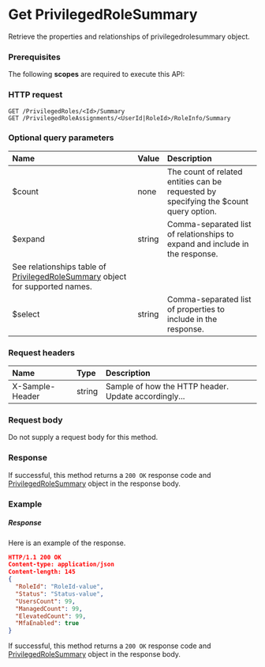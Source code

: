 # Get PrivilegedRoleSummary

Retrieve the properties and relationships of privilegedrolesummary object.
### Prerequisites
The following **scopes** are required to execute this API: 
### HTTP request
<!-- { "blockType": "ignored" } -->
```http
GET /PrivilegedRoles/<Id>/Summary
GET /PrivilegedRoleAssignments/<UserId|RoleId>/RoleInfo/Summary
```
### Optional query parameters
|Name|Value|Description|
|:---------------|:--------|:-------|
|$count|none|The count of related entities can be requested by specifying the $count query option.|
|$expand|string|Comma-separated list of relationships to expand and include in the response. 
See relationships table of [PrivilegedRoleSummary](../resources/privilegedrolesummary.md) object for supported names. |
|$select|string|Comma-separated list of properties to include in the response.|

### Request headers
| Name       | Type | Description|
|:-----------|:------|:----------|
| X-Sample-Header  | string  | Sample of how the HTTP header. Update accordingly...|

### Request body
Do not supply a request body for this method.
### Response
If successful, this method returns a `200 OK` response code and [PrivilegedRoleSummary](../resources/privilegedrolesummary.md) object in the response body.
### Example
##### Response
Here is an example of the response.
<!-- {
  "blockType": "response",
  "truncated": false,
  "@odata.type": "privilegedrolesummary"
} -->
```json
HTTP/1.1 200 OK
Content-type: application/json
Content-length: 145
{
  "RoleId": "RoleId-value",
  "Status": "Status-value",
  "UsersCount": 99,
  "ManagedCount": 99,
  "ElevatedCount": 99,
  "MfaEnabled": true
}
```
If successful, this method returns a `200 OK` response code and [PrivilegedRoleSummary](../resources/privilegedrolesummary.md) object in the response body.

<!-- uuid: 0cb34b27-885a-463a-8fb0-9f7f262d2a12
2015-10-16 09:51:16 UTC -->
<!-- {
  "type": "#page.annotation",
  "description": "Get PrivilegedRoleSummary",
  "keywords": "",
  "section": "documentation",
  "tocPath": ""
}-->